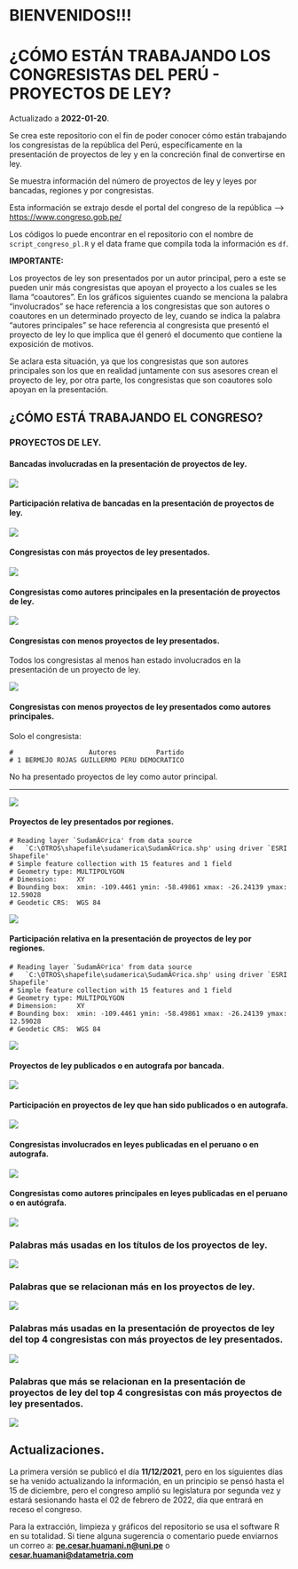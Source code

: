 
# BIENVENIDOS!!!

# ¿CÓMO ESTÁN TRABAJANDO LOS CONGRESISTAS DEL PERÚ - PROYECTOS DE LEY?

Actualizado a **2022-01-20**.

Se crea este repositorio con el fin de poder conocer cómo están
trabajando los congresistas de la república del Perú, específicamente en
la presentación de proyectos de ley y en la concreción final de
convertirse en ley.

Se muestra información del número de proyectos de ley y leyes por
bancadas, regiones y por congresistas.

Esta información se extrajo desde el portal del congreso de la república
—&gt; <https://www.congreso.gob.pe/>

Los códigos lo puede encontrar en el repositorio con el nombre de
`script_congreso_pl.R` y el data frame que compila toda la información
es `df`.

**IMPORTANTE:**

Los proyectos de ley son presentados por un autor principal, pero a este
se pueden unir más congresistas que apoyan el proyecto a los cuales se
les llama “coautores”. En los gráficos siguientes cuando se menciona la
palabra “involucrados” se hace referencia a los congresistas que son
autores o coautores en un determinado proyecto de ley, cuando se indica
la palabra “autores principales” se hace referencia al congresista que
presentó el proyecto de ley lo que implica que él generó el documento
que contiene la exposición de motivos.

Se aclara esta situación, ya que los congresistas que son autores
principales son los que en realidad juntamente con sus asesores crean el
proyecto de ley, por otra parte, los congresistas que son coautores solo
apoyan en la presentación.

## ¿CÓMO ESTÁ TRABAJANDO EL CONGRESO?

### PROYECTOS DE LEY.

#### Bancadas involucradas en la presentación de proyectos de ley.

![](README-unnamed-chunk-3-1.png)<!-- -->

#### Participación relativa de bancadas en la presentación de proyectos de ley.

![](README-unnamed-chunk-4-1.png)<!-- -->

#### Congresistas con más proyectos de ley presentados.

![](README-unnamed-chunk-5-1.png)<!-- -->

#### Congresistas como autores principales en la presentación de proyectos de ley.

![](README-unnamed-chunk-6-1.png)<!-- -->

#### Congresistas con menos proyectos de ley presentados.

Todos los congresistas al menos han estado involucrados en la
presentación de un proyecto de ley.

![](README-unnamed-chunk-8-1.png)<!-- -->

#### Congresistas con menos proyectos de ley presentados como autores principales.

Solo el congresista:

    #                   Autores          Partido
    # 1 BERMEJO ROJAS GUILLERMO PERU DEMOCRATICO

No ha presentado proyectos de ley como autor principal.

------------------------------------------------------------------------

![](README-unnamed-chunk-10-1.png)<!-- -->

#### Proyectos de ley presentados por regiones.

    # Reading layer `SudamÃ©rica' from data source 
    #   `C:\OTROS\shapefile\sudamerica\SudamÃ©rica.shp' using driver `ESRI Shapefile'
    # Simple feature collection with 15 features and 1 field
    # Geometry type: MULTIPOLYGON
    # Dimension:     XY
    # Bounding box:  xmin: -109.4461 ymin: -58.49861 xmax: -26.24139 ymax: 12.59028
    # Geodetic CRS:  WGS 84

![](README-unnamed-chunk-11-1.png)<!-- -->

#### Participación relativa en la presentación de proyectos de ley por regiones.

    # Reading layer `SudamÃ©rica' from data source 
    #   `C:\OTROS\shapefile\sudamerica\SudamÃ©rica.shp' using driver `ESRI Shapefile'
    # Simple feature collection with 15 features and 1 field
    # Geometry type: MULTIPOLYGON
    # Dimension:     XY
    # Bounding box:  xmin: -109.4461 ymin: -58.49861 xmax: -26.24139 ymax: 12.59028
    # Geodetic CRS:  WGS 84

![](README-unnamed-chunk-12-1.png)<!-- -->

#### Proyectos de ley publicados o en autografa por bancada.

![](README-unnamed-chunk-13-1.png)<!-- -->

#### Participación en proyectos de ley que han sido publicados o en autografa.

![](README-unnamed-chunk-14-1.png)<!-- -->

#### Congresistas involucrados en leyes publicadas en el peruano o en autografa.

![](README-unnamed-chunk-15-1.png)<!-- -->

#### Congresistas como autores principales en leyes publicadas en el peruano o en autógrafa.

![](README-unnamed-chunk-16-1.png)<!-- -->

### Palabras más usadas en los títulos de los proyectos de ley.

![](README-unnamed-chunk-18-1.png)<!-- -->

### Palabras que se relacionan más en los proyectos de ley.

![](README-unnamed-chunk-19-1.png)<!-- -->

### Palabras más usadas en la presentación de proyectos de ley del top 4 congresistas con más proyectos de ley presentados.

![](README-unnamed-chunk-20-1.png)<!-- -->

### Palabras que más se relacionan en la presentación de proyectos de ley del top 4 congresistas con más proyectos de ley presentados.

![](README-unnamed-chunk-21-1.png)<!-- -->

## Actualizaciones.

La primera versión se publicó el día **11/12/2021**, pero en los
siguientes días se ha venido actualizando la información, en un
principio se pensó hasta el 15 de diciembre, pero el congreso amplió su
legislatura por segunda vez y estará sesionando hasta el 02 de febrero
de 2022, día que entrará en receso el congreso.

Para la extracción, limpieza y gráficos del repositorio se usa el
software R en su totalidad. Si tiene alguna sugerencia o comentario
puede enviarnos un correo a: **<pe.cesar.huamani.n@uni.pe>** o
**<cesar.huamani@datametria.com>**
